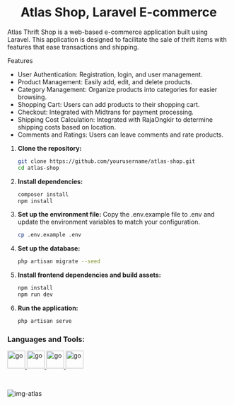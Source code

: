 <h1 align="center">Atlas Shop, Laravel E-commerce</h1>

<p align="left">
Atlas Thrift Shop is a web-based e-commerce application built using Laravel. This application is designed to facilitate the sale of thrift items with features that ease transactions and shipping.

Features
- User Authentication: Registration, login, and user management.
- Product Management: Easily add, edit, and delete products.
- Category Management: Organize products into categories for easier browsing.
- Shopping Cart: Users can add products to their shopping cart.
- Checkout: Integrated with Midtrans for payment processing.
- Shipping Cost Calculation: Integrated with RajaOngkir to determine shipping costs based on location.
- Comments and Ratings: Users can leave comments and rate products.

1. **Clone the repository:**
   ```sh
   git clone https://github.com/yourusername/atlas-shop.git
   cd atlas-shop
   ```

2. **Install dependencies:**
   ```sh
   composer install
   npm install
   ```
     
3. **Set up the environment file:**
   Copy the .env.example file to .env and update the environment variables to match your configuration.
   ```sh
   cp .env.example .env
   ```

4. **Set up the database:**
   ```sh
   php artisan migrate --seed
   ```

5. **Install frontend dependencies and build assets:**
   ```sh
   npm install
   npm run dev
   ```

6. **Run the application:**
   ```sh
   php artisan serve
   ```

</p>

<h3 align="left">Languages and Tools:</h3>
<p align="left">
  <a href="https://www.php.net/" target="_blank" rel="noreferrer"> 
    <img src="https://www.svgrepo.com/show/303656/php-logo.svg" alt="go" width="40" height="40"/> 
  </a>
  <a href="https://laravel.com/" target="_blank" rel="noreferrer"> 
    <img src="https://pbs.twimg.com/profile_images/1783560208704241664/8skfbzIV_400x400.jpg" alt="go" width="40" height="40"/> 
  </a>
  <a href="https://getbootstrap.com/" target="_blank" rel="noreferrer"> 
    <img src="https://d3mxt5v3yxgcsr.cloudfront.net/courses/17101/course_17101_image.jpg" alt="go" width="40" height="40"/> 
  </a>
  <a href="https://www.javascript.com/" target="_blank" rel="noreferrer"> 
    <img src="https://e7.pngegg.com/pngimages/87/538/png-clipart-javascript-scalable-graphics-logo-encapsulated-postscript-javascript-icon-text-logo.png" alt="go" width="40" height="40"/> 
  </a>
</p>

<br>

![img-atlas](https://github.com/titosunu/laravel-commerce/blob/main/public/img/img.png)
